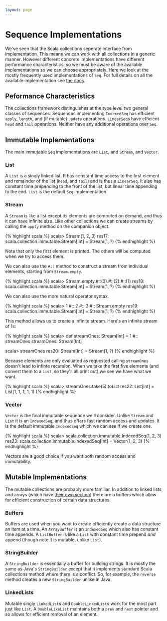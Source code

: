 ```yaml
---
layout: page
---
```


# Sequence Implementations

We've seen that the Scala collections seperate interface from implementation. This means we can work with all collections in a generic manner. However different concrete implementations have different performance characteristics, so we must be aware of the available implementations so we can choose appropriately. Here we look at the mostly frequently used implementations of `Seq`. For full details on all the available implementation see [the docs](http://docs.scala-lang.org/overviews/collections/introduction.html).

## Peformance Characteristics

The collections framework distinguishes at the type level two general classes of sequences. Sequences implementing `IndexedSeq` has efficient `apply`, `length`, and (if mutable) `update` operations. `LinearSeq`s have efficient `head` and `tail` operations. Neither have any additional operations over `Seq`.

## Immutable Implementations

The main immutable `Seq` implementations are `List`, and `Stream`, and `Vector`.

### List

A `List` is a singly linked list. It has constant time access to the first element and remainder of the list (`head`, and `tail`) and is thus a `LinearSeq`. It also has constant time prepending to the front of the list, but linear time appending to the end. `List` is the default `Seq` implementation.

### Stream

A `Stream` is like a list except its elements are computed on demand, and thus it can have infinite size. Like other collections we can create streams by calling the `apply` method on the companion object.

{% highlight scala %}
scala> Stream(1, 2, 3)
res17: scala.collection.immutable.Stream[Int] = Stream(1, ?)
{% endhighlight %}

Note that only the first element is printed. The others will be computed when we try to access them.

We can also use the `#::` method to construct a stream from individual elements, starting from `Stream.empty`.

{% highlight scala %}
scala> Stream.empty.#::(3).#::(2).#::(1)
res18: scala.collection.immutable.Stream[Int] = Stream(1, ?)
{% endhighlight %}

We can also use the more natural operator syntax.

{% highlight scala %}
scala> 1 #:: 2 #:: 3 #:: Stream.empty
res19: scala.collection.immutable.Stream[Int] = Stream(1, ?)
{% endhighlight %}

This method allows us to create a infinite stream. Here's an infinite stream of 1s:

{% highlight scala %}
scala> def streamOnes: Stream[Int] = 1 #:: streamOnes
streamOnes: Stream[Int]

scala> streamOnes
res20: Stream[Int] = Stream(1, ?)
{% endhighlight %}

Because elements are only evaluated as requested calling `streamOnes` doesn't lead to infinte recursion. When we take the first five elements (and convert them to a `List`, so they'll all print out) we see we have what we want.

{% highlight scala %}
scala> streamOnes.take(5).toList
res22: List[Int] = List(1, 1, 1, 1, 1)
{% endhighlight %}

### Vector

`Vector` is the final immutable sequence we'll consider. Unlike `Stream` and `List` it is an `IndexedSeq`, and thus offers fast random access and updates. It is the default immutable `IndexedSeq` which we can see if we create one.

{% highlight scala %}
scala> scala.collection.immutable.IndexedSeq(1, 2, 3)
res23: scala.collection.immutable.IndexedSeq[Int] = Vector(1, 2, 3)
{% endhighlight %}

Vectors are a good choice if you want both random access and immutability.


## Mutable Implementations

The mutable collections are probably more familiar. In addition to linked lists and arrays (which have [their own section](arrays.html)) there are a buffers which allow for efficient construction of certain data structures.

### Buffers

Buffers are used when you want to create efficiently create a data structure an item at a time. An `ArrayBuffer` is an `IndexedSeq` which also has constant time appends. A `ListBuffer` is like a `List` with constant time prepend *and* append (though note it is mutable, unlike `List`).

### StringBuilder

A `StringBuilder` is essentially a buffer for building strings. It is mostly the same as Java's `StringBuilder` except that it implements standard Scala collections method where there is a conflict. So, for example, the `reverse` method creates a new `StringBuilder` unlike in Java.

### LinkedLists

Mutable singly `LinkedList`s and `DoubleLinkedList`s work for the most part just like `List`. A `DoubleLikeList` maintains both a `prev` and `next` pointer and so allows for efficient removal of an element.
